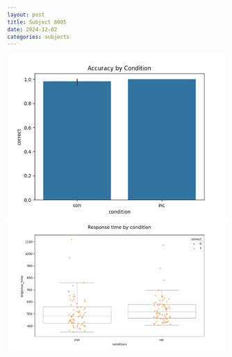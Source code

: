 ```yaml
---
layout: post
title: Subject 8005
date: 2024-12-02
categories: subjects
---
```


![](data/8005/run-17/8005_NF_acc.png)
![](data/8005/run-17/8005_NF_rt.png)
